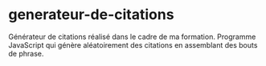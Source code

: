 # generateur-de-citations
Générateur de citations réalisé dans le cadre de ma formation. Programme JavaScript qui génère aléatoirement des citations en assemblant des bouts de phrase.
